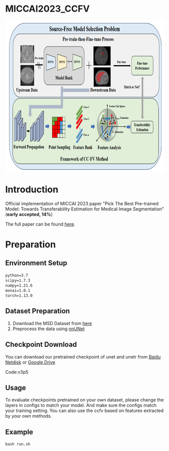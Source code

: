 # MICCAI2023_CCFV

<img src="Figs/framework.png" width = "980" height = "480" alt="" align=center />

# Introduction

Official implementation of MICCAI 2023 paper "Pick The Best Pre-trained Model: Towards Transferability Estimation for Medical Image Segmentation"(**early accepted, 14%**)

The full paper can be found [here](https://arxiv.org/pdf/2307.11958.pdf). 

# Preparation
## Environment Setup
    python=3.7
    scipy=1.7.3
    numpy=1.21.6
    monai=1.0.1
    torch=1.13.0

## Dataset Preparation
1. Download the MSD Dataset from [here](http://medicaldecathlon.com/)
2. Preprocess the data using [nnUNet](https://github.com/MIC-DKFZ/nnUNet)

## Checkpoint Download
You can download our pretrained checkpoint of unet
and unetr from [Baidu Netdisk](https://pan.baidu.com/s/1EU0CzI2XnvsfHj84Q7gzTw) or [Google Drive](https://drive.google.com/file/d/1TFQla-ByBt3JpbiVQgcMwXqTGQJ05r2H/view?usp=drive_link)

Code:v3p5

## Usage


To evaluate checkpoints pretrained on your own dataset, please change the layers in configs to match your model. And make sure the configs match your training setting. You can also use the ccfv based on features extracted by your own methods.

## Example
    bash run.sh

